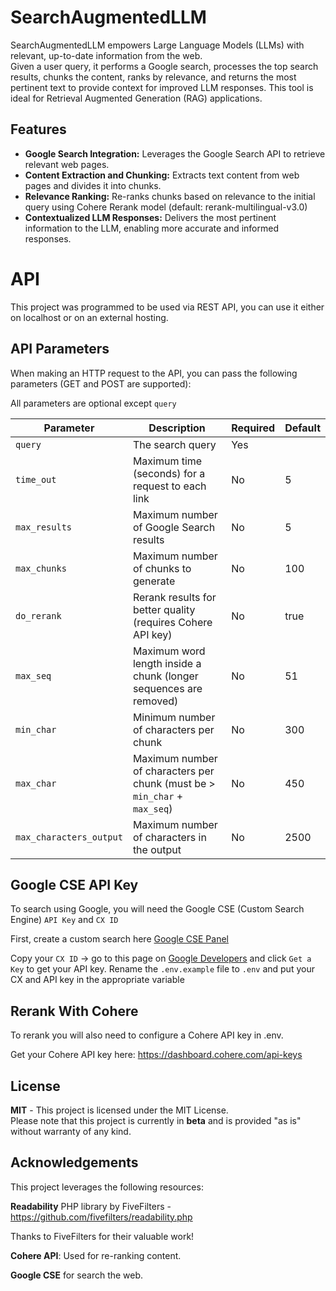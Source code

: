 # SearchAugmentedLLM
SearchAugmentedLLM empowers Large Language Models (LLMs) with relevant, up-to-date information from the web.  
Given a user query, it performs a Google search, processes the top search results, chunks the content, 
ranks by relevance, and returns the most pertinent text to provide context for improved LLM responses. 
This tool is ideal for Retrieval Augmented Generation (RAG) applications.
## Features

* **Google Search Integration:**  Leverages the Google Search API to retrieve relevant web pages.
* **Content Extraction and Chunking:** Extracts text content from web pages and divides it into chunks.
* **Relevance Ranking:** Re-ranks chunks based on relevance to the initial query using Cohere Rerank model 
(default: rerank-multilingual-v3.0)
* **Contextualized LLM Responses:** Delivers the most pertinent information to the LLM, enabling more accurate and informed responses.

# API
This project was programmed to be used via REST API, you can use it either on localhost or on an external hosting.

## API Parameters
When making an HTTP request to the API, you can pass the following parameters (GET and POST are supported):

All parameters are optional except `query`

| Parameter | Description | Required | Default |
|---|---|---|---|
| `query` | The search query | Yes |  |
| `time_out` | Maximum time (seconds) for a request to each link | No | 5 |
| `max_results` | Maximum number of Google Search results | No | 5 |
| `max_chunks` | Maximum number of chunks to generate | No | 100 |
| `do_rerank` | Rerank results for better quality (requires Cohere API key) | No | true |
| `max_seq` | Maximum word length inside a chunk (longer sequences are removed) | No | 51 |
| `min_char` | Minimum number of characters per chunk | No | 300 |
| `max_char` | Maximum number of characters per chunk (must be > `min_char` + `max_seq`) | No | 450 |
| `max_characters_output` | Maximum number of characters in the output | No | 2500 |


## Google CSE API Key
To search using Google, you will need the Google CSE (Custom Search Engine) `API Key` and `CX ID`

First, create a custom search here [Google CSE Panel](https://programmablesearchengine.google.com/controlpanel/all]) 

Copy your `CX ID` -> go to this page on [Google Developers](https://developers.google.com/custom-search/v1/introduction) 
and click `Get a Key` to get your API key.
Rename the `.env.example` file to `.env` and put your CX and API key in the appropriate variable


## Rerank With Cohere
To rerank you will also need to configure a Cohere API key in .env.

Get your Cohere API key here: https://dashboard.cohere.com/api-keys

## License
**MIT** - This project is licensed under the MIT License.  
Please note that this project is currently in **beta** and is provided "as is" without warranty of any kind.

## Acknowledgements
This project leverages the following resources:

**Readability** PHP library by FiveFilters - https://github.com/fivefilters/readability.php

Thanks to FiveFilters for their valuable work!

**Cohere API**: Used for re-ranking content.

**Google CSE** for search the web.